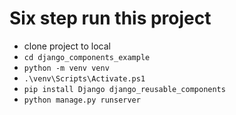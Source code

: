 # Six step run this project

- clone project to local
- `cd django_components_example`
- `python -m venv venv`
- `.\venv\Scripts\Activate.ps1`
- `pip install Django django_reusable_components`
- `python manage.py runserver`